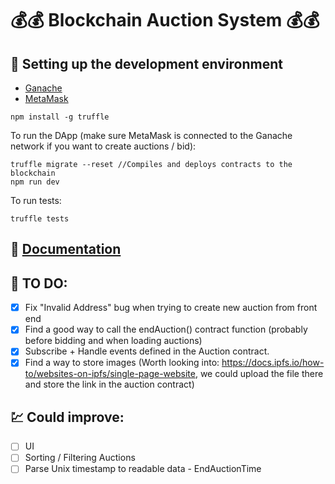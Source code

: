 # :moneybag::moneybag: Blockchain Auction System :moneybag::moneybag:

## :hammer: Setting up the development environment

- [Ganache](https://trufflesuite.com/ganache)
- [MetaMask](https://metamask.io/)
 
```
npm install -g truffle
```

To run the DApp (make sure MetaMask is connected to the Ganache network if you want to create auctions / bid):
```
truffle migrate --reset //Compiles and deploys contracts to the blockchain
npm run dev
```

To run tests:
```
truffle tests
```
## :page_with_curl: [Documentation](https://docs.google.com/document/d/1RXOTfGPaXagoyLshXQtnB8JI_70AOatHbZcgQN4byTY/edit?usp=sharing)
## :notebook: TO DO: 
- [x] Fix "Invalid Address" bug when trying to create new auction from front end
- [x] Find a good way to call the endAuction() contract function (probably before bidding and when loading auctions)
- [x] Subscribe + Handle events defined in the Auction contract.
- [x] Find a way to store images (Worth looking into: https://docs.ipfs.io/how-to/websites-on-ipfs/single-page-website, we could upload the file there and store the link in the auction contract)

## :chart: Could improve:
- [ ] UI
- [ ] Sorting / Filtering Auctions
- [ ] Parse Unix timestamp to readable data - EndAuctionTime
